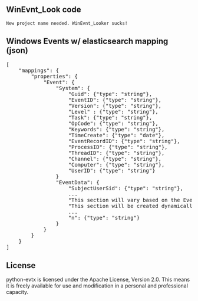 WinEvnt_Look code
------------------------
    New project name needed. WinEvnt_Looker sucks!


Windows Events w/ elasticsearch mapping (json)
-----------------------------------------------
<pre>
[
    "mappings": { 
        "properties": { 
            "Event": {
                "System": {
                    "Guid": {"type": "string"},
                    "EventID": {"type": "string"},
                    "Version": {"type": "string"},
                    "Level" : {"type": "string"},
                    "Task": {"type": "string"},
                    "OpCode": {"type": "string"},
                    "Keywords": {"type": "string"},
                    "TimeCreate": {"type": "date"},
                    "EventRecordID": {"type": "string"},
                    "ProcessID": {"type": "string"},
                    "ThreadID": {"type": "string"},
                    "Channel": {"type": "string"},
                    "Computer": {"type": "string"},
                    "UserID": {"type": "string"}
                }
                "EventData": {
                    "SubjectUserSid": {"type": "string"},
                    ...
                    "This section will vary based on the Event ID."
                    "This section will be created dynamically."
                    ...
                    "n": {"type": "string"}
                }
            }
        }
    }
]
</pre>

License
-------------
python-evtx is licensed under the Apache License, Version 2.0. This means it is freely available for use and modification in a personal and professional capacity.